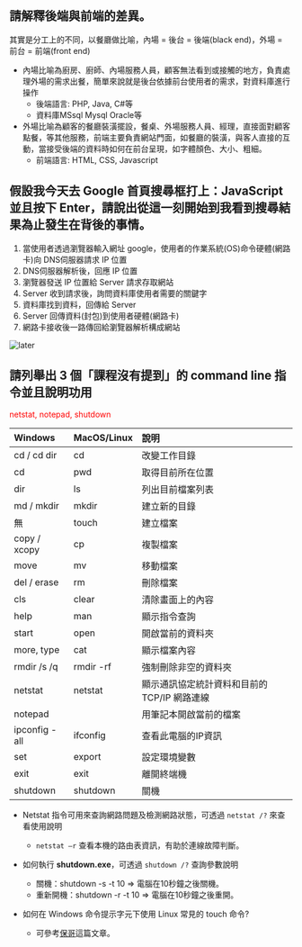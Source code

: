 ## 請解釋後端與前端的差異。

其實是分工上的不同，以餐廳做比喻，內場 = 後台 = 後端(black end)，外場 = 前台 = 前端(front end)
+ 內場比喻為廚房、廚師、內場服務人員，顧客無法看到或接觸的地方，負責處理外場的需求出餐，簡單來說就是後台依據前台使用者的需求，對資料庫進行操作
  - 後端語言: PHP, Java, C#等
  - 資料庫MSsql Mysql Oracle等
+ 外場比喻為顧客的餐廳裝潢擺設，餐桌、外場服務人員、經理，直接面對顧客點餐，等其他服務，前端主要負責網站門面，如餐廳的裝潢，與客人直接的互動，當接受後端的資料時如何在前台呈現，如字體顏色、大小、粗細。
  - 前端語言: HTML, CSS, Javascript



## 假設我今天去 Google 首頁搜尋框打上：JavaScript 並且按下 Enter，請說出從這一刻開始到我看到搜尋結果為止發生在背後的事情。

1. 當使用者透過瀏覽器輸入網址 google，使用者的作業系統(OS)命令硬體(網路卡)向 DNS伺服器請求 IP 位置
2. DNS伺服器解析後，回應 IP 位置
3. 瀏覽器發送 IP 位置給 Server 請求存取網站
4. Server 收到請求後，詢問資料庫使用者需要的關鍵字
5. 資料庫找到資料，回傳給 Server
6. Server 回傳資料(封包)到使用者硬體(網路卡)
7. 網路卡接收後一路傳回給瀏覽器解析構成網站

![later](https://i.imgur.com/RXNww2j.jpg)
<!--div class="mermaid">
    sequenceDiagram
    瀏覽器----DNS伺服器: 1.Request
    DNS伺服器---瀏覽器: 2.Responsive
    瀏覽器----Server: 3.Request
    Server----Database: 4.Request
    Database---Server: 5.Responsive
    Server---瀏覽器: 6.Responsive
</div-->

## 請列舉出 3 個「課程沒有提到」的 command line 指令並且說明功用

<font color="#f00">netstat, notepad, shutdown</font>

 Windows       | MacOS/Linux   | 說明
:--------------|:--------------|:------------
 cd / cd dir   | cd            | 改變工作目錄
 cd            | pwd           | 取得目前所在位置
 dir           | ls            | 列出目前檔案列表
 md / mkdir    | mkdir         | 建立新的目錄
 無            | touch         | 建立檔案
 copy / xcopy  | cp            | 複製檔案
 move          | mv            | 移動檔案
 del / erase   | rm	           | 刪除檔案
 cls           | clear         | 清除畫面上的內容
 help          | man           | 顯示指令查詢 
 start         | open          | 開啟當前的資料夾
 more, type    | cat           | 顯示檔案內容
 rmdir /s /q   | rmdir -rf     | 強制刪除非空的資料夾	
 netstat       | netstat       | 顯示通訊協定統計資料和目前的 TCP/IP 網路連線
 notepad       |               | 用筆記本開啟當前的檔案
 ipconfig -all | ifconfig      | 查看此電腦的IP資訊
 set           | export        | 設定環境變數	
 exit          | exit          | 離開終端機
 shutdown      | shutdown      | 關機

 + Netstat 指令可用來查詢網路問題及檢測網路狀態，可透過 `netstat /?` 來查看使用說明
   - `netstat –r` 查看本機的路由表資訊，有助於連線故障判斷。
 
 + 如何執行 **shutdown.exe**，可透過 `shutdown /?` 查詢參數說明
   - 關機：shutdown -s -t 10 => 電腦在10秒鐘之後關機。
   - 重新開機：shutdown -r -t 10 => 電腦在10秒鐘之後重開。

 + 如何在 Windows 命令提示字元下使用 Linux 常見的 touch 命令?
   - 可參考[保哥](https://blog.miniasp.com/post/2017/01/22/Useful-tool-touch-command-on-Windows)這篇文章。